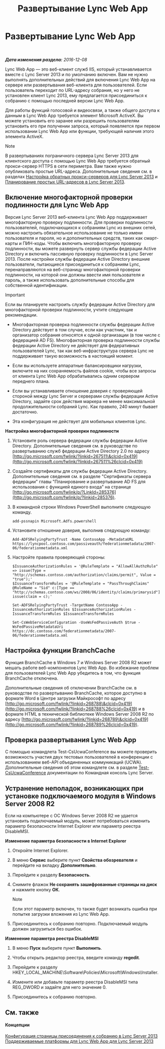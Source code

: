 ﻿---
title: Развертывание Lync Web App
TOCTitle: Развертывание Lync Web App
ms:assetid: b6301e98-051c-4e4b-8e10-ec922a8f508a
ms:mtpsurl: https://technet.microsoft.com/ru-ru/library/JJ205190(v=OCS.15)
ms:contentKeyID: 49310931
ms.date: 12/10/2016
mtps_version: v=OCS.15
ms.translationtype: HT
---

# Развертывание Lync Web App

 

_**Дата изменения раздела:** 2016-12-08_

Lync Web App — это веб-клиент служб IIS, который устанавливается вместе с Lync Server 2013 и по умолчанию включен. Вам не нужно выполнять дополнительных действий для включения Lync Web App на сервере или развертывания веб-клиента для пользователей. Если пользователь переходит по URL-адресу собрания, но у него не установлен клиент Lync 2013, ему предлагается присоединиться к собранию с помощью последней версии Lync Web App.

Для работы функций голосовой и видеосвязи, а также общего доступа к данным в Lync Web App требуется элемент Microsoft ActiveX. Вы можете установить его заранее или разрешить пользователям установить его при получении запроса, который появляется при первом использовании Lync Web App или функции, требующей наличия этого элемента ActiveX.

> [!note]  
> В развертываниях пограничного сервера Lync Server 2013 для клиентского доступа с помощью Lync Web App требуется обратный прокси-сервер HTTPS в сети периметра. Вам также нужно опубликовать простые URL-адреса. Дополнительные сведения см. в разделах <a href="lync-server-2013-setting-up-reverse-proxy-servers.md">Настройка обратных прокси-серверов для Lync Server 2013</a> и <a href="lync-server-2013-planning-for-simple-urls.md">Планирование простых URL-адресов в Lync Server 2013</a>.

## Включение многофакторной проверки подлинности для Lync Web App

Версия Lync Server 2013 веб-клиента Lync Web App поддерживает многофакторную проверку подлинности. Для проверки подлинности пользователей, подключающихся к собраниям Lync из внешних сетей, можно настроить обязательное использование не только имени пользователя и пароля, но и дополнительных средств, таких как смарт-карты и ПИН-коды. Чтобы включить многофакторную проверку подлинности, вы можете развернуть сервер службы федерации Active Directory и включить пассивную проверку подлинности в Lync Server 2013. После настройки службы федерации Active Directory внешние пользователи, пытающиеся присоединиться к собраниям Lync, перенаправляются на веб-страницу многофакторной проверки подлинности, на которой они должны ввести имя пользователя и пароль, а также использовать дополнительные способы для собственной идентификации.

> [!important]  
> Если вы планируете настроить службу федерации Active Directory для многофакторной проверки подлинности, учтите следующие рекомендации.<ul>
> <li><p>Многофакторная проверка подлинности службы федерации Active Directory действует в том случае, если как участник, так и организатор собрания относятся к одной организации (в том числе с федерацией AD FS). Многофакторная проверка подлинности службы федерации Active Directory не действует для федеративных пользователей Lync, так как веб-инфраструктура сервера Lync не поддерживает такую возможность в настоящий момент.</p></li>
> <li><p>Если вы используете аппаратные балансировщики нагрузки, включите на них сохраняемость файлов cookie, чтобы все запросы от клиента Lync Web App обрабатывались одним сервером переднего плана.</p></li>
> 
> <li><p>Если вы устанавливаете отношение доверия с проверяющей стороной между Lync Server и серверами службы федерации Active Directory, задайте срок действия маркера не менее максимальной продолжительности собраний Lync. Как правило, 240 минут бывает достаточно.</p></li>
> 
> 
> <li><p>Эта конфигурация не действует для мобильных клиентов Lync.</p></li></ul>


**Настройка многофакторной проверки подлинности**

1.  Установите роль сервера федерации службы федерации Active Directory. Дополнительные сведения см. в руководстве по развертыванию служб федерации Active Directory 2.0 по адресу [http://go.microsoft.com/fwlink/?linkid=267511\&clcid=0x419](http://go.microsoft.com/fwlink/?linkid=267511%26clcid=0x419)

2.  Создайте сертификаты для службы федерации Active Directory. Дополнительные сведения см. в разделе "Сертификаты сервера федерации" главы "Планирование и развертывание AD FS для использования с функцией единого входа" на странице [http://go.microsoft.com/fwlink/p/?LinkId=285376](http://go.microsoft.com/fwlink/p/?linkid=285376).

3.  В командной строки Windows PowerShell выполните следующую команду.
    
        add-pssnapin Microsoft.Adfs.powershell

4.  Установите отношение доверия, выполнив следующую команду:
    
        Add-ADFSRelyingPartyTrust -Name ContosoApp -MetadataURL https://lyncpool.contoso.com/passiveauth/federationmetadata/2007-06/federationmetadata.xml

5.  Настройте правила проверяющей стороны:
    
        $IssuanceAuthorizationRules = '@RuleTemplate = "AllowAllAuthzRule" => issue(Type = "http://schemas.contoso.com/authorization/claims/permit", Value = "true");'
        $IssuanceTransformRules = '@RuleTemplate = "PassThroughClaims" @RuleName = "Sid" c:[Type == "http://schemas.contoso.com/ws/2008/06/identity/claims/primarysid"]=> issue(claim = c);'
    
        Set-ADFSRelyingPartyTrust -TargetName ContosoApp -IssuanceAuthorizationRules $IssuanceAuthorizationRules -IssuanceTransformRules $IssuanceTransformRules
    
        Set-CsWebServiceConfiguration -UseWsFedPassiveAuth $true -WsFedPassiveMetadataUri https://dc.contoso.com/federationmetadata/2007-06/federationmetadata.xml

## Настройка функции BranchCache

Функция BranchCache в Windows 7 и Windows Server 2008 R2 может мешать работе веб-компонентов Lync Web App. Во избежание проблем для пользователей Lync Web App убедитесь в том, что функция BranchCache отключена.

Дополнительные сведения об отключении BranchCache см. в руководстве по развертыванию BranchCache, которое доступно в формате Word в Центре загрузки Майкрософт по адресу [http://go.microsoft.com/fwlink/?linkid=268788\&clcid=0x419](http://go.microsoft.com/fwlink/?linkid=268788%26clcid=0x419) и в формате HTML в технической библиотеке Windows Server 2008 R2 по адресу [http://go.microsoft.com/fwlink/?linkid=268789\&clcid=0x419](http://go.microsoft.com/fwlink/?linkid=268789%26clcid=0x419).

## Проверка развертывания Lync Web App

С помощью командлета Test-CsUcwaConference вы можете проверить возможность участия двух тестовых пользователей в конференции с использованием веб-API объединенных коммуникаций (UCWA). Дополнительные сведения об этом командлете см. в разделе [Test-CsUcwaConference](https://docs.microsoft.com/en-us/powershell/module/skype/Test-CsUcwaConference) документации по Командная консоль Lync Server.

## Устранение неполадок, возникающих при установке подключаемого модуля в Windows Server 2008 R2

Если на компьютере с ОС Windows Server 2008 R2 не удается установить подключаемый модуль, может потребоваться изменить параметр безопасности Internet Explorer или параметр реестра DisableMSI.

**Изменение параметра безопасности в Internet Explorer**

1.  Откройте Internet Explorer.

2.  В меню **Сервис** выберите пункт **Свойства обозревателя** и перейдите на вкладку **Дополнительно**.

3.  Перейдите к разделу **Безопасность**.

4.  Снимите флажок **Не сохранять зашифрованные страницы на диск** и нажмите кнопку **ОК**.
    
    > [!note]  
    > Если этот параметр включен, то также будет возникать ошибка при попытке загрузки вложения из Lync Web App.

5.  Присоединитесь к собранию повторно. Подключаемый модуль должен загрузиться без ошибок.

**Изменение параметра реестра DisableMSI**

1.  В меню **Пуск** выберите пункт **Выполнить**.

2.  Чтобы открыть редактор реестра, введите команду **regedit**.

3.  Перейдите к разделу HKEY\_LOCAL\_MACHINE\\Software\\Policies\\Microsoft\\Windows\\Installer.

4.  Измените или добавьте параметр реестра DisableMSI типа REG\_DWORD и задайте для него значение 0.

5.  Присоединитесь к собранию повторно.

## См. также

#### Концепции

[Конфигурация страницы присоединения к собранию в Lync Server 2013](lync-server-2013-configuring-the-meeting-join-page.md)  
[Поддерживаемые платформы для Lync Web App для Lync Server 2013](lync-server-2013-lync-web-app-supported-platforms.md)

